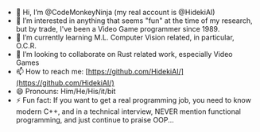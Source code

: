 - 👋 Hi, I’m @CodeMonkeyNinja (my real account is @HidekiAI)
- 👀 I’m interested in anything that seems "fun" at the time of my research, but by trade, I've been a Video Game programmer since 1989.
- 🌱 I’m currently learning M.L. Computer Vision related, in particular, O.C.R.
- 💞️ I’m looking to collaborate on Rust related work, especially Video Games
- 📫 How to reach me: [https://github.com/HidekiAI/](https://github.com/HidekiAI/)
- 😄 Pronouns: Him/He/His/it/bit
- ⚡ Fun fact: If you want to get a real programming job, you need to know modern C++, and in a technical interview, NEVER mention functional programming, and just continue to praise OOP...

<!---
CodeMonkeyNinja/CodeMonkeyNinja is a ✨ special ✨ repository because its `README.md` (this file) appears on your GitHub profile.
You can click the Preview link to take a look at your changes.
--->

